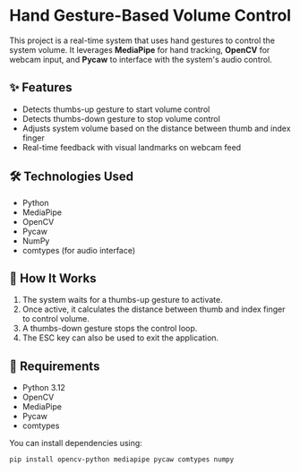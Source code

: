 # Hand Gesture-Based Volume Control

This project is a real-time system that uses hand gestures to control the system volume. It leverages **MediaPipe** for hand tracking, **OpenCV** for webcam input, and **Pycaw** to interface with the system's audio control.

## ✨ Features
- Detects thumbs-up gesture to start volume control
- Detects thumbs-down gesture to stop volume control
- Adjusts system volume based on the distance between thumb and index finger
- Real-time feedback with visual landmarks on webcam feed

## 🛠️ Technologies Used
- Python
- MediaPipe
- OpenCV
- Pycaw
- NumPy
- comtypes (for audio interface)

## 🚀 How It Works
1. The system waits for a thumbs-up gesture to activate.
2. Once active, it calculates the distance between thumb and index finger to control volume.
3. A thumbs-down gesture stops the control loop.
4. The ESC key can also be used to exit the application.

## 🔧 Requirements
- Python 3.12
- OpenCV
- MediaPipe
- Pycaw
- comtypes

You can install dependencies using:

```bash
pip install opencv-python mediapipe pycaw comtypes numpy
